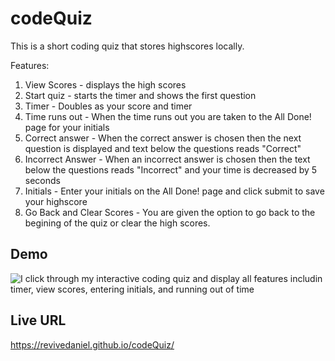 # codeQuiz
This is a short coding quiz that stores highscores locally. 

Features:
1. View Scores - displays the high scores
2. Start quiz - starts the timer and shows the first question
3. Timer - Doubles as your score and timer
4. Time runs out - When the time runs out you are taken to the All Done! page for your initials
5. Correct answer - When the correct answer is chosen then the next question is displayed and text below the questions reads "Correct"
6. Incorrect Answer - When an incorrect answer is chosen then the text below the questions reads "Incorrect" and your time is decreased by 5 seconds
7. Initials - Enter your initials on the All Done! page and click submit to save your highscore
8. Go Back and Clear Scores - You are given the option to go back to the begining of the quiz or clear the high scores.

## Demo
![I click through my interactive coding quiz and display all features includin timer, view scores, entering initials, and running out of time](./assets/vids/codeQuizDemo.gif)
## Live URL
https://revivedaniel.github.io/codeQuiz/